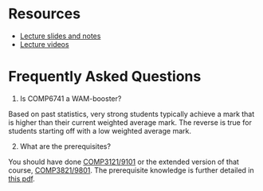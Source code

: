 # Resources

* [Lecture slides and notes](https://github.com/serggasp/comp6741/releases)
* [Lecture videos](https://youtube.com/playlist?list=PLYIsMYyPmqvv5Hmak1dvf2ZNHdnK3zFf9&feature=shared)

# Frequently Asked Questions

1. Is COMP6741 a WAM-booster?

Based on past statistics, very strong students typically achieve a mark that is higher than their current weighted average mark.
The reverse is true for students starting off with a low weighted average mark.

2. What are the prerequisites?

You should have done [COMP3121/9101](https://www.handbook.unsw.edu.au/undergraduate/courses/2024/COMP3121) or the extended version of that course, [COMP3821/9801](https://www.handbook.unsw.edu.au/undergraduate/courses/2024/COMP3821). The prerequisite knowledge is further detailed in [this pdf](./prereq.pdf).


